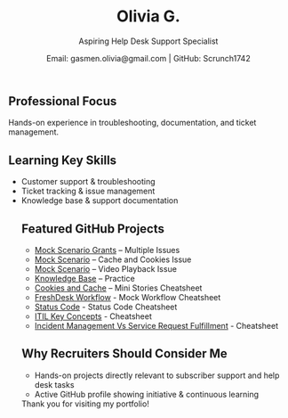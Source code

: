 
<html lang="en">
<head>
<meta charset="UTF-8">
<meta name="viewport" content="width=device-width, initial-scale=1.0">


</head>
<body>

<header>
    <h1>Olivia G.</h1>
    <p>Aspiring Help Desk Support Specialist</p>
    <p>Email: gasmen.olivia@gmail.com | GitHub: Scrunch1742</a></p>
</header>

<section>
    <h2>Professional Focus</h2>
    <p>Hands-on experience in troubleshooting, documentation, and ticket management. </p>
</section>

<section>
    <h2>Learning Key Skills</h2>
    <ul>
        <li>Customer support & troubleshooting</li>
        <li>Ticket tracking & issue management</li>
        <li>Knowledge base & support documentation</li>
   


<section>
    <h2>Featured GitHub Projects</h2>
    <ul>
        <li><a href="https://scrunch1742.github.io/HelpDeskTraining/mock-scenarios-grants.html" target="_blank">Mock Scenario Grants</a> – Multiple Issues</li>
        <li><a href="https://scrunch1742.github.io/HelpDeskTraining/mock-scenario.html" target="_blank">Mock Scenario</a> – Cache and Cookies Issue</li>
      <li><a href="https://scrunch1742.github.io/HelpDeskTraining/video-playback.html" target="_blank">Mock Scenario</a> – Video Playback Issue</li>
      <li><a href="https://scrunch1742.github.io/HelpDeskTraining/knowledge-base.html" target="_blank">Knowledge Base</a> – Practice</li>
      <li><a href="https://scrunch1742.github.io/HelpDeskTraining/cookies-caches-stories.html" target="_blank">Cookies and Cache</a> – Mini Stories Cheatsheet</li>
      <li><a href="https://scrunch1742.github.io/HelpDeskTraining/workflow-cheatsheet.html" target="_blank">FreshDesk Workflow</a> - Mock Workflow Cheatsheet</li> 
      <li><a href="https://scrunch1742.github.io/HelpDeskTraining/status-code.html" target="_blank">Status Code</a> - Status Code Cheatsheet</li> 
        <li><a href="https://scrunch1742.github.io/HelpDeskTraining/itilkeyconcepts.html" target="_blank">ITIL Key Concepts</a> - Cheatsheet</li> 
    <li><a href="https://scrunch1742.github.io/HelpDeskTraining/incident-service-request.html" target="_blank">Incident Management Vs Service Request Fulfillment</a> - Cheatsheet</li> 

        
         
            


</section>
    <h2>Why Recruiters Should Consider Me</h2>
    <ul>
        <li>Hands-on projects directly relevant to subscriber support and help desk tasks</li>
        <li>Active GitHub profile showing initiative & continuous learning</li>
    </ul>

<footer>
    Thank you for visiting my portfolio!
</footer>

</body>
</html>

